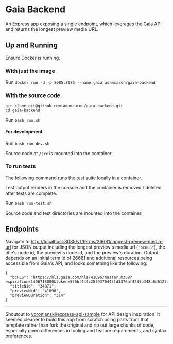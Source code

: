 # Gaia Backend

An Express app exposing a single endpoint, which leverages the Gaia API and returns the longest preview media URL.

## Up and Running

Ensure Docker is running.

### With just the image

Run `docker run -d -p 8085:8085 --name gaia adamcaron/gaia-backend`

### With the source code

```
git clone git@github.com:adamcaron/gaia-backend.git
cd gaia-backend
```

Run `bash run.sh`

#### For development

Run `bash run-dev.sh`

Source code at `/src` is mounted into the container.

### To run tests

The following command runs the test suite locally in a container.

Test output renders in the console and the container is removed / deleted after tests are complete.

Run `bash run-test.sh`

Source code and test directories are mounted into the container.

## Endpoints

Navigate to [http://localhost:8085/v1/terms/26681/longest-preview-media-url](http://localhost:8085/v1/terms/26681/longest-preview-media-url) for JSON output including the longest preview's media url (`"bcHLS"`), the title's node id, the preview's node id, and the preview's duration.  Output depends on an initial term id of 26681 and additional resources being accessible from Gaia's API, and looks something like the following:
```
{
  "bcHLS": "https://hls.gaia.com/hls/41096/master.m3u8?expiration=1496718000&token=576bf444c25f9370445fd3376af4235b348b0d6127d07a15f9fb38998b3007db",
  "titleNid": "34871",
  "previewNid": "41096",
  "previewDuration": "314"
}
```

----

Shoutout to [voronianski/express-api-sample](https://github.com/voronianski/express-api-sample) for API design inspiration.  It seemed cleaner to build this app from scratch using parts from that template rather than fork the original and rip out large chunks of code, especially given differences in tooling and feature requirements, and syntax preferences.